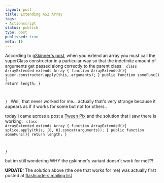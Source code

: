 ```yaml
---
layout: post
title: Extending AS2 Array
tags:
- Actionscript
status: publish
type: post
published: true
meta: {}
---
```

According to <a href="http://www.gskinner.com/blog/archives/000021.html">gSkinner's post</a>, when you extend an array you must call the superClass constructor in a particular way so that the indefinite amount of arguments get passed along correctly to the parent class:
<code>
class ArrayExtended extends Array
{
	function ArrayExtended(){
		super.constructor.apply(this, arguments);
	}
	public function someFunc(){
          return length;
    }

}
</code>
Well, that never worked for me... actually that's very strange because it appears as if it works for some but not for others..

today i came across a post a <a href="http://www.tweenpix.net/cgi-bin/mt-comments.cgi?entry_id=36">Tween Pix</a> and the solution that i saw there is working:
<code>
class ArrayExtended extends Array
{
	function ArrayExtended(){
		splice.apply(this, [0, 0].concat(arguments));
	}
	public function someFunc(){
          return length;
    }

}
</code>

but im still wondering WHY the gskinner's variant doesn't work for me??!

<b>UPDATE:</b>
The solution above (the one that works for me) was actually first posted at <a href="http://chattyfig.figleaf.com/ezmlm/ezmlm-cgi?1:mss:90588">flashcoders mailing list</a>
